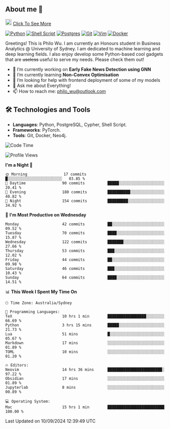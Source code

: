 ## About me 🤗

<a href="#"><img src="https://media.giphy.com/media/hvRJCLFzcasrR4ia7z/giphy.gif" width="20px" height="20px"></a> [Click To See More](https://codeboyphilo.github.io)

[![Python](https://img.shields.io/badge/python-3670A0?style=for-the-badge&logo=python&logoColor=ffdd54)](#)
[![Shell Script](https://img.shields.io/badge/shell_script-%23121011.svg?style=for-the-badge&logo=gnu-bash&logoColor=white)](#)
[![Postgres](https://img.shields.io/badge/postgres-%23316192.svg?style=for-the-badge&logo=postgresql&logoColor=white)](#)
[![Git](https://img.shields.io/badge/git-%23F05033.svg?style=for-the-badge&logo=git&logoColor=white)](#)
[![Vim](https://img.shields.io/badge/VIM-%2311AB00.svg?style=for-the-badge&logo=vim&logoColor=white)](#)
[![Docker](https://img.shields.io/badge/docker-%230db7ed.svg?style=for-the-badge&logo=docker&logoColor=white)](#)

Greetings! This is Philo Wu. I am currently an Honours student in Business Analytics \@ University of Sydney. I am dedicated to machine learning and deep learning fields. I also enjoy develop some Python-based cool gadgets that are ~~useless~~ useful to serve my needs. Please check them out!

- 🔭 I’m currently working on **Early Fake News Detection using GNN**
- 🌱 I’m currently learning **Non-Convex Optimisation**
- 🤔 I’m looking for help with frontend deployment of some of my models
- 💬 Ask me about Everything!
- 📫 How to reach me: philo_wu@outlook.com

## 🛠 Technologies and Tools
- **Languages**: Python, PostgreSQL, Cypher, Shell Script.
- **Frameworks**: PyTorch.
- **Tools**: Git, Docker, Neo4j.

<!--START_SECTION:waka-->
![Code Time](http://img.shields.io/badge/Code%20Time-435%20hrs%2021%20mins-blue)

![Profile Views](http://img.shields.io/badge/Profile%20Views-11-blue)

**I'm a Night 🦉** 

```text
🌞 Morning                17 commits          █░░░░░░░░░░░░░░░░░░░░░░░░   03.85 % 
🌆 Daytime                90 commits          █████░░░░░░░░░░░░░░░░░░░░   20.41 % 
🌃 Evening                180 commits         ██████████░░░░░░░░░░░░░░░   40.82 % 
🌙 Night                  154 commits         █████████░░░░░░░░░░░░░░░░   34.92 % 
```
📅 **I'm Most Productive on Wednesday** 

```text
Monday                   42 commits          ██░░░░░░░░░░░░░░░░░░░░░░░   09.52 % 
Tuesday                  70 commits          ████░░░░░░░░░░░░░░░░░░░░░   15.87 % 
Wednesday                122 commits         ███████░░░░░░░░░░░░░░░░░░   27.66 % 
Thursday                 53 commits          ███░░░░░░░░░░░░░░░░░░░░░░   12.02 % 
Friday                   44 commits          ██░░░░░░░░░░░░░░░░░░░░░░░   09.98 % 
Saturday                 46 commits          ███░░░░░░░░░░░░░░░░░░░░░░   10.43 % 
Sunday                   64 commits          ████░░░░░░░░░░░░░░░░░░░░░   14.51 % 
```


📊 **This Week I Spent My Time On** 

```text
🕑︎ Time Zone: Australia/Sydney

💬 Programming Languages: 
TeX                      10 hrs 1 min        █████████████████░░░░░░░░   66.69 % 
Python                   3 hrs 15 mins       █████░░░░░░░░░░░░░░░░░░░░   21.73 % 
Lua                      51 mins             █░░░░░░░░░░░░░░░░░░░░░░░░   05.67 % 
Markdown                 17 mins             ░░░░░░░░░░░░░░░░░░░░░░░░░   01.89 % 
TOML                     10 mins             ░░░░░░░░░░░░░░░░░░░░░░░░░   01.20 % 

🔥 Editors: 
Neovim                   14 hrs 36 mins      ████████████████████████░   97.22 % 
Obsidian                 17 mins             ░░░░░░░░░░░░░░░░░░░░░░░░░   01.89 % 
Jupyterlab               8 mins              ░░░░░░░░░░░░░░░░░░░░░░░░░   00.89 % 

💻 Operating System: 
Mac                      15 hrs 1 min        █████████████████████████   100.00 % 
```


 Last Updated on 10/09/2024 12:39:49 UTC
<!--END_SECTION:waka-->
